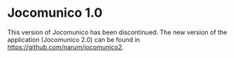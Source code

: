 # Jocomunico 1.0
This version of Jocomunico has been discontinued. The new version of the application (Jocomunico 2.0) can be found in https://github.com/narum/jocomunico2.
